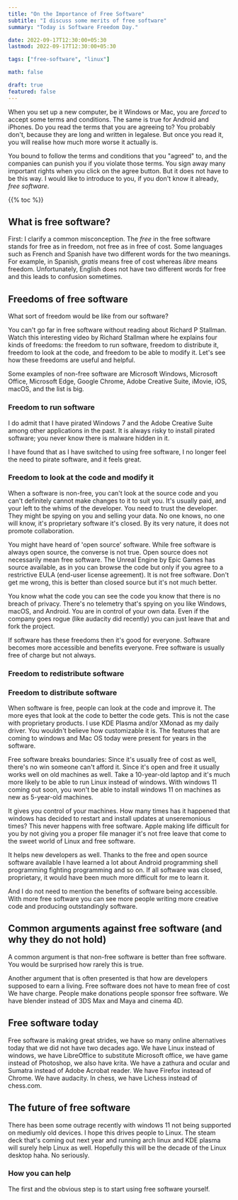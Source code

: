 ```yaml
---
title: "On the Importance of Free Software"
subtitle: "I discuss some merits of free software"
summary: "Today is Software Freedom Day."

date: 2022-09-17T12:30:00+05:30
lastmod: 2022-09-17T12:30:00+05:30

tags: ["free-software", "linux"]

math: false

draft: true
featured: false
---
```


When you set up a new computer, be it Windows or Mac, you are _forced_ to accept some terms and conditions. The same is true for Android and iPhones. Do you read the terms that you are agreeing to?  You probably don't, because they are long and written in legalese. But once you read it, you will realise how much more worse it actually is. 

You bound to follow the terms and conditions that you "agreed" to, and the companies can punish you if you violate those terms. You sign away many important rights when you click on the agree button. But it does not have to be this way. I would like to introduce to you, if you don't know it already, _free software_. 

{{% toc %}}

## What is free software?

First: I clarify a common misconception. 
The _free_ in the free software stands for free as in freedom, not free as in free of cost. Some languages such as French and Spanish have two different words for the two meanings. 
For example, in Spanish, _gratis_ means free of cost whereas _libre_ means freedom.
Unfortunately, English does not have two different words for free and this leads to confusion sometimes. 

## Freedoms of free software
What sort of freedom would be like from our software? 

You can't go far in free software without reading about Richard P Stallman. Watch this interesting video by Richard Stallman where he explains four kinds of freedoms: the freedom to run software, freedom to distribute it, freedom to look at the code, and freedom to be able to modify it. Let's see how these freedoms are useful and helpful. 

Some examples of non-free software are Microsoft Windows, Microsoft Office, Microsoft Edge, Google Chrome, Adobe Creative Suite, iMovie, iOS, macOS, and the list is big. 

### Freedom to run software


I do admit that I have pirated Windows 7 and the Adobe Creative Suite among other applications in the past. It is always risky to install pirated software; you never know there is malware hidden in it. 

I have found that as I have switched to using free software, I no longer feel the need to pirate software, and it feels great. 

### Freedom to look at the code and modify it

When a software is non-free, you can't look at the source code and you can't definitely cannot make changes to it to suit you. It's usually paid, and your left to the whims of the developer. You need to trust the developer. They might be spying on you and selling your data. No one knows, no one will know, it's proprietary software it's closed. By its very nature, it does not promote collaboration.

You might have heard of 'open source' software. While free software is always open source, the converse is not true. Open source does not necessarily mean free software. The Unreal Engine by Epic Games has source available, as in you can browse the code but only if you agree to a restrictive EULA (end-user license agreement). It is not free software. Don't get me wrong, this is better than closed source but it's not much better.

You know what the code you can see the code you know that there is no breach of privacy. There's no telemetry that's spying on you like Windows, macOS, and Android. You are in control of your own data. Even if the company goes rogue (like audacity did recently) you can just leave that and fork the project.


If software has these freedoms then it's good for everyone. Software becomes more accessible and benefits everyone. Free software is usually free of charge but not always.

### Freedom to redistribute software

### Freedom to distribute software

When software is free, people can look at the code and improve it. The more eyes that look at the code to better the code gets. This is not the case with proprietary products. I use KDE Plasma and/or XMonad as my daily driver. You wouldn't believe how customizable it is. The features that are coming to windows and Mac OS today were present for years in the software.

Free software breaks boundaries:
Since it's usually free of cost as well, there's no win someone can't afford it.
Since it's open and free it usually works well on old machines as well. Take a 10-year-old laptop and it's much more likely to be able to run Linux instead of windows. With windows 11 coming out soon, you won't be able to install windows 11 on machines as new as 5-year-old machines.


It gives you control of your machines. How many times has it happened that windows has decided to restart and install updates at unseremonious times? This never happens with free software. Apple making life difficult for you by not giving you a proper file manager it's not free leave that come to the sweet world of Linux and free software.

It helps new developers as well. Thanks to the free and open source software available I have learned a lot about Android programming shell programming fighting programming and so on. If all software was closed, proprietary, it would have been much more difficult for me to learn it.

And I do not need to mention the benefits of software being accessible. With more free software  you can see more people writing more creative code and producing outstandingly software. 


## Common arguments against free software (and why they do not hold)

A common argument is that non-free software is better than free software. You would be surprised how rarely this is true.

Another argument that is often presented is that how are developers supposed to earn a living. Free software does not have to mean free of cost We have charge. People make donations people sponsor free software. We have blender instead of 3DS Max and Maya and cinema 4D.

## Free software today

Free software is making great strides, we have so many online alternatives today that we did not have two decades ago. We have Linux instead of windows, we have LibreOffice to substitute Microsoft office, we have game instead of Photoshop, we also have krita. We have a zathura and ocular and Sumatra instead of Adobe Acrobat reader. We have Firefox instead of Chrome. We have audacity. In chess, we have Lichess instead of chess.com. 

## The future of free software

There has been some outrage recently with windows 11 not being supported on mediumly old devices. I hope this drives people to Linux. The steam deck that's coming out next year and running arch linux and KDE plasma will surely help Linux as well. Hopefully this will be the decade of the Linux desktop haha. No seriously.

### How you can help

The first and the obvious step is to start using free software yourself. 
